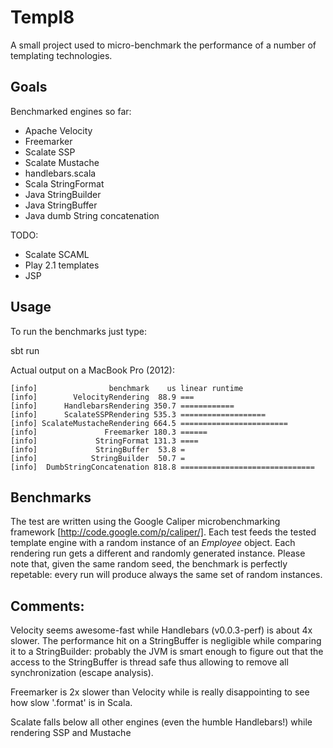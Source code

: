 Templ8
======

A small project used to micro-benchmark the performance of a number of templating technologies.

Goals
-----

Benchmarked engines so far:

* Apache Velocity
* Freemarker
* Scalate SSP
* Scalate Mustache
* handlebars.scala
* Scala StringFormat
* Java StringBuilder
* Java StringBuffer
* Java dumb String concatenation

TODO:

* Scalate SCAML
* Play 2.1 templates
* JSP

Usage
-----

To run the benchmarks just type:

   sbt run

Actual output on a MacBook Pro (2012):

    [info]                benchmark    us linear runtime
    [info]        VelocityRendering  88.9 ===
    [info]      HandlebarsRendering 350.7 ============
    [info]      ScalateSSPRendering 535.3 ===================
    [info] ScalateMustacheRendering 664.5 ========================
    [info]               Freemarker 180.3 ======
    [info]             StringFormat 131.3 ====
    [info]             StringBuffer  53.8 =
    [info]            StringBuilder  50.7 =
    [info]  DumbStringConcatenation 818.8 ==============================

Benchmarks
----------

The test are written using the Google Caliper microbenchmarking framework [http://code.google.com/p/caliper/]. Each test
feeds the tested template engine with a random instance of an *Employee* object. Each rendering run gets a different and randomly
generated instance. Please note that, given the same random seed, the benchmark is perfectly repetable: every run will produce
always the same set of random instances.

Comments:
---------

Velocity seems awesome-fast while Handlebars (v0.0.3-perf) is about 4x slower. The performance hit on a StringBuffer is
negligible while comparing it to a StringBuilder: probably the JVM is smart enough to figure out that the access
to the StringBuffer is thread safe thus allowing to remove all synchronization (escape analysis).

Freemarker is 2x slower than Velocity while is really disappointing to see how slow '.format' is in Scala.

Scalate falls below all other engines (even the humble Handlebars!) while rendering SSP and Mustache
